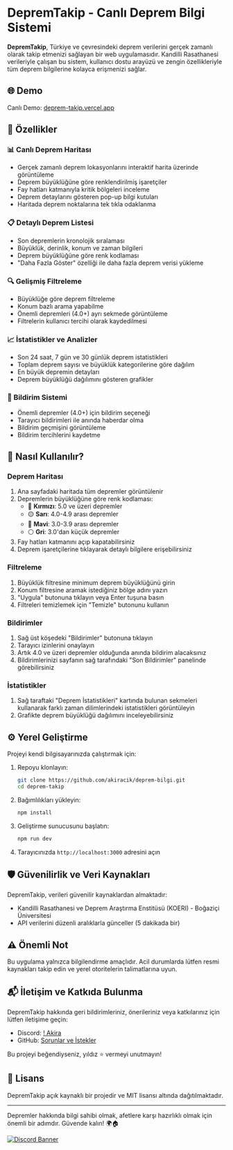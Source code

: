 # DepremTakip - Canlı Deprem Bilgi Sistemi

**DepremTakip**, Türkiye ve çevresindeki deprem verilerini gerçek zamanlı olarak takip etmenizi sağlayan bir web uygulamasıdır. Kandilli Rasathanesi verileriyle çalışan bu sistem, kullanıcı dostu arayüzü ve zengin özellikleriyle tüm deprem bilgilerine kolayca erişmenizi sağlar.

## 🌐 Demo

Canlı Demo: [deprem-takip.vercel.app](https://deprem-bilgii.vercel.app/)

## 🌟 Özellikler

### 📊 Canlı Deprem Haritası
- Gerçek zamanlı deprem lokasyonlarını interaktif harita üzerinde görüntüleme
- Deprem büyüklüğüne göre renklendirilmiş işaretçiler
- Fay hatları katmanıyla kritik bölgeleri inceleme
- Deprem detaylarını gösteren pop-up bilgi kutuları
- Haritada deprem noktalarına tek tıkla odaklanma

### 📋 Detaylı Deprem Listesi
- Son depremlerin kronolojik sıralaması
- Büyüklük, derinlik, konum ve zaman bilgileri
- Deprem büyüklüğüne göre renk kodlaması
- "Daha Fazla Göster" özelliği ile daha fazla deprem verisi yükleme

### 🔍 Gelişmiş Filtreleme
- Büyüklüğe göre deprem filtreleme
- Konum bazlı arama yapabilme
- Önemli depremleri (4.0+) ayrı sekmede görüntüleme
- Filtrelerin kullanıcı tercihi olarak kaydedilmesi

### 📈 İstatistikler ve Analizler
- Son 24 saat, 7 gün ve 30 günlük deprem istatistikleri
- Toplam deprem sayısı ve büyüklük kategorilerine göre dağılım
- En büyük depremin detayları
- Deprem büyüklüğü dağılımını gösteren grafikler

### 🔔 Bildirim Sistemi
- Önemli depremler (4.0+) için bildirim seçeneği
- Tarayıcı bildirimleri ile anında haberdar olma
- Bildirim geçmişini görüntüleme
- Bildirim tercihlerini kaydetme

## 🧩 Nasıl Kullanılır?

### Deprem Haritası
1. Ana sayfadaki haritada tüm depremler görüntülenir
2. Depremlerin büyüklüğüne göre renk kodlaması:
   - 🔴 **Kırmızı**: 5.0 ve üzeri depremler
   - 🟡 **Sarı**: 4.0-4.9 arası depremler
   - 🔵 **Mavi**: 3.0-3.9 arası depremler
   - ⚪ **Gri**: 3.0'dan küçük depremler
3. Fay hatları katmanını açıp kapatabilirsiniz
4. Deprem işaretçilerine tıklayarak detaylı bilgilere erişebilirsiniz

### Filtreleme
1. Büyüklük filtresine minimum deprem büyüklüğünü girin
2. Konum filtresine aramak istediğiniz bölge adını yazın
3. "Uygula" butonuna tıklayın veya Enter tuşuna basın
4. Filtreleri temizlemek için "Temizle" butonunu kullanın

### Bildirimler
1. Sağ üst köşedeki "Bildirimler" butonuna tıklayın
2. Tarayıcı izinlerini onaylayın
3. Artık 4.0 ve üzeri depremler olduğunda anında bildirim alacaksınız
4. Bildirimlerinizi sayfanın sağ tarafındaki "Son Bildirimler" panelinde görebilirsiniz

### İstatistikler
1. Sağ taraftaki "Deprem İstatistikleri" kartında bulunan sekmeleri kullanarak farklı zaman dilimlerindeki istatistikleri görüntüleyin
2. Grafikte deprem büyüklüğü dağılımını inceleyebilirsiniz

## ⚙️ Yerel Geliştirme

Projeyi kendi bilgisayarınızda çalıştırmak için:

1. Repoyu klonlayın:
   ```bash
   git clone https://github.com/akiracik/deprem-bilgi.git
   cd deprem-takip
   ```

2. Bağımlılıkları yükleyin:
   ```bash
   npm install
   ```

3. Geliştirme sunucusunu başlatın:
   ```bash
   npm run dev
   ```

4. Tarayıcınızda `http://localhost:3000` adresini açın

## 🛡️ Güvenilirlik ve Veri Kaynakları

DepremTakip, verileri güvenilir kaynaklardan almaktadır:
- Kandilli Rasathanesi ve Deprem Araştırma Enstitüsü (KOERI) - Boğaziçi Üniversitesi
- API verilerini düzenli aralıklarla günceller (5 dakikada bir)

## ⚠️ Önemli Not

Bu uygulama yalnızca bilgilendirme amaçlıdır. Acil durumlarda lütfen resmi kaynakları takip edin ve yerel otoritelerin talimatlarına uyun.

## 📬 İletişim ve Katkıda Bulunma

DepremTakip hakkında geri bildirimleriniz, önerileriniz veya katkılarınız için lütfen iletişime geçin:

- Discord: [! Akira](https://discord.com/users/337545269845688361)
- GitHub: [Sorunlar ve İstekler](https://github.com/akiracik/deprem-bilgi/issues)

Bu projeyi beğendiyseniz, yıldız ⭐ vermeyi unutmayın!

## 📄 Lisans

DepremTakip açık kaynaklı bir projedir ve MIT lisansı altında dağıtılmaktadır.

---

Depremler hakkında bilgi sahibi olmak, afetlere karşı hazırlıklı olmak için önemli bir adımdır. Güvende kalın! 🌍🏠

[![Discord Banner](https://api.weblutions.com/discord/invite/vsc/)](https://discord.gg/vsc)
